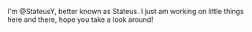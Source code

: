 I'm @StateusY, better known as Stateus.
I just am working on little things here and there, hope you take a look around!
